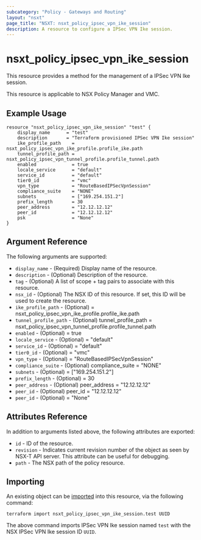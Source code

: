 ```yaml
---
subcategory: "Policy - Gateways and Routing"
layout: "nsxt"
page_title: "NSXT: nsxt_policy_ipsec_vpn_ike_session"
description: A resource to configure a IPSec VPN Ike session.
---
```


# nsxt_policy_ipsec_vpn_ike_session

This resource provides a method for the management of a IPSec VPN Ike session.

This resource is applicable to NSX Policy Manager and VMC.

## Example Usage

```hcl
resource "nsxt_policy_ipsec_vpn_ike_session" "test" {
    display_name      = "test"
    description       = "Terraform provisioned IPSec VPN Ike session"
    ike_profile_path    = nsxt_policy_ipsec_vpn_ike_profile.profile_ike.path
    tunnel_profile_path = nsxt_policy_ipsec_vpn_tunnel_profile.profile_tunnel.path
    enabled             = true
    locale_service      = "default"
    service_id          = "default"
    tier0_id            = "vmc"
    vpn_type            = "RouteBasedIPSecVpnSession"
    compliance_suite    = "NONE"
    subnets             = ["169.254.151.2"]
    prefix_length       = 30
    peer_address        = "12.12.12.12"
    peer_id             = "12.12.12.12"
    psk                 = "None"
}
```

## Argument Reference

The following arguments are supported:

* `display_name` - (Required) Display name of the resource.
* `description` - (Optional) Description of the resource.
* `tag` - (Optional) A list of scope + tag pairs to associate with this resource.
* `nsx_id` - (Optional) The NSX ID of this resource. If set, this ID will be used to create the resource.
* `ike_profile_path` - (Optional)    = nsxt_policy_ipsec_vpn_ike_profile.profile_ike.path
* `tunnel_profile_path` - (Optional)    tunnel_profile_path = nsxt_policy_ipsec_vpn_tunnel_profile.profile_tunnel.path
* `enabled` - (Optional)                 = true
* `locale_service` - (Optional)          = "default"
* `service_id` - (Optional)              = "default"
* `tier0_id` - (Optional)                = "vmc"
* `vpn_type` - (Optional)                = "RouteBasedIPSecVpnSession"
* `compliance_suite` - (Optional)    compliance_suite    = "NONE"
* `subnets` - (Optional)                 = ["169.254.151.2"]
* `prefix_length` - (Optional)           = 30
* `peer_address` - (Optional)    peer_address        = "12.12.12.12"
* `peer_id` - (Optional)    peer_id             = "12.12.12.12"
* `peer_id` - (Optional)    = "None"

## Attributes Reference

In addition to arguments listed above, the following attributes are exported:

* `id` - ID of the resource.
* `revision` - Indicates current revision number of the object as seen by NSX-T API server. This attribute can be useful for debugging.
* `path` - The NSX path of the policy resource.

## Importing

An existing object can be [imported][docs-import] into this resource, via the following command:

[docs-import]: /docs/import/index.html

```
terraform import nsxt_policy_ipsec_vpn_ike_session.test UUID
```

The above command imports IPSec VPN Ike session named `test` with the NSX IPSec VPN Ike session ID `UUID`.
